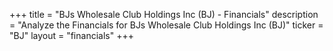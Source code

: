 +++
title = "BJs Wholesale Club Holdings Inc (BJ) - Financials"
description = "Analyze the Financials for BJs Wholesale Club Holdings Inc (BJ)"
ticker = "BJ"
layout = "financials"
+++

